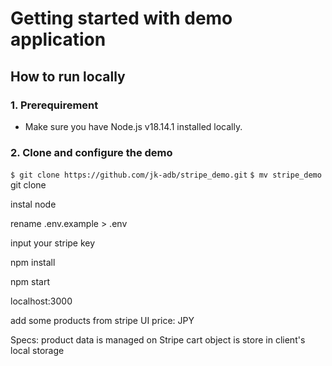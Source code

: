 # Getting started with demo application

## How to run locally
### 1. Prerequirement
- Make sure you have Node.js v18.14.1 installed locally.

### 2. Clone and configure the demo
`$ git clone https://github.com/jk-adb/stripe_demo.git`
`$ mv stripe_demo`
git clone

instal node

rename .env.example > .env

input your stripe key

npm install

npm start

localhost:3000

add some products from stripe UI
price: JPY

Specs:
product data is managed on Stripe
cart object is store in client's local storage

